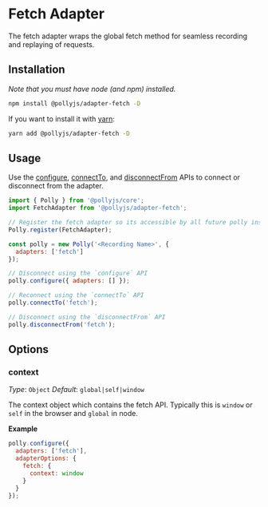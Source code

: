 # Fetch Adapter

The fetch adapter wraps the global fetch method for seamless
recording and replaying of requests.

## Installation

_Note that you must have node (and npm) installed._

```bash
npm install @pollyjs/adapter-fetch -D
```

If you want to install it with [yarn](https://yarnpkg.com):

```bash
yarn add @pollyjs/adapter-fetch -D
```

## Usage

Use the [configure](api#configure), [connectTo](api#connectto), and
[disconnectFrom](api#disconnectfrom) APIs to connect or disconnect from the
adapter.

```js
import { Polly } from '@pollyjs/core';
import FetchAdapter from '@pollyjs/adapter-fetch';

// Register the fetch adapter so its accessible by all future polly instances
Polly.register(FetchAdapter);

const polly = new Polly('<Recording Name>', {
  adapters: ['fetch']
});

// Disconnect using the `configure` API
polly.configure({ adapters: [] });

// Reconnect using the `connectTo` API
polly.connectTo('fetch');

// Disconnect using the `disconnectFrom` API
polly.disconnectFrom('fetch');
```

## Options

### context

_Type_: `Object`
_Default_: `global|self|window`

The context object which contains the fetch API. Typically this is `window` or `self` in the browser and `global` in node.

**Example**

```js
polly.configure({
  adapters: ['fetch'],
  adapterOptions: {
    fetch: {
      context: window
    }
  }
});
```
